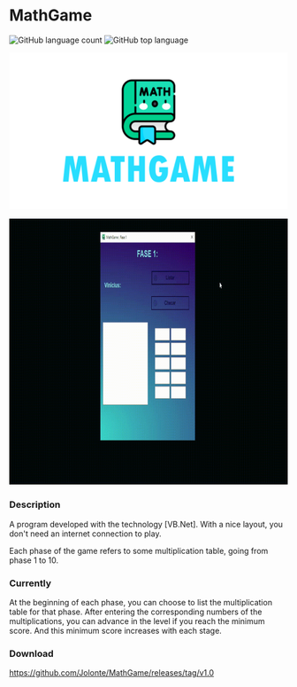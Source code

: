 # MathGame
![GitHub language count](https://img.shields.io/github/languages/count/Jolonte/MathGame)
![GitHub top language](https://img.shields.io/github/languages/top/Jolonte/MathGame)

<p align="center">
  <img width="600" src="assets/to_readme/splashtogithub.png"
</p>

<p align="center">
  <img width="800" height="480" src="assets/to_readme/mathgame_git.gif"
</p>

### Description
A program developed with the technology [VB.Net]. With a nice layout, you don't need an internet connection to play.
  
Each phase of the game refers to some multiplication table, going from phase 1 to 10.
  
### Currently 
At the beginning of each phase, you can choose to list the multiplication table for that phase. After entering the corresponding numbers of the multiplications, you can advance in the level if you reach the minimum score. And this minimum score increases with each stage.
  
### Download
https://github.com/Jolonte/MathGame/releases/tag/v1.0
